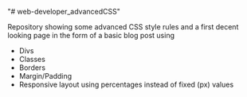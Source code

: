 "# web-developer_advancedCSS" 

Repository showing some advanced CSS style rules and a first decent looking page in the form of a basic blog post using
* Divs
* Classes
* Borders
* Margin/Padding
* Responsive layout using percentages instead of fixed (px) values
